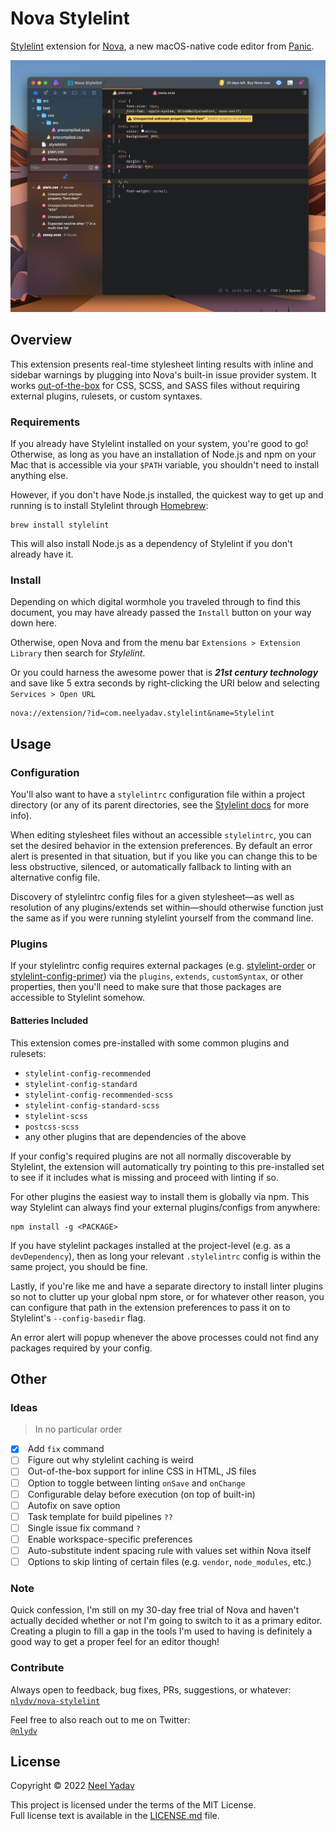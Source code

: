 # Nova Stylelint

[Stylelint](https://stylelint.io) extension for [Nova](https://nova.app), a new macOS-native code editor from [Panic](https://panic.com).

![](https://raw.githubusercontent.com/nlydv/nova-stylelint/master/preview.png)

## Overview

This extension presents real-time stylesheet linting results with inline and sidebar warnings by plugging into Nova's built-in issue provider system. It works [out-of-the-box](#batteries-included) for CSS, SCSS, and SASS files without requiring external plugins, rulesets, or custom syntaxes.

### Requirements

If you already have Stylelint installed on your system, you're good to go! Otherwise, as long as you have an installation of Node.js and npm on your Mac that is accessible via your `$PATH` variable, you shouldn't need to install anything else.

However, if you don't have Node.js installed, the quickest way to get up and running is to install Stylelint through [Homebrew](https://brew.sh):
```
brew install stylelint
```

This will also install Node.js as a dependency of Stylelint if you don't already have it.

### Install

Depending on which digital wormhole you traveled through to find this document, you may have already passed the `Install` button on your way down here.

Otherwise, open Nova and from the menu bar `Extensions > Extension Library` then search for _Stylelint_.

Or you could harness the awesome power that is ***21st century technology*** and save like 5 extra seconds by right-clicking the URI below and selecting `Services > Open URL`
```
nova://extension/?id=com.neelyadav.stylelint&name=Stylelint
```

## Usage

### Configuration

You'll also want to have a `stylelintrc` configuration file within a project directory (or any of its parent directories, see the [Stylelint docs](https://stylelint.io) for more info).

When editing stylesheet files without an accessible `stylelintrc`, you can set the desired behavior in the extension preferences. By default an error alert is presented in that situation, but if you like you can change this to be less obstructive, silenced, or automatically fallback to linting with an alternative config file.

Discovery of stylelintrc config files for a given stylesheet—as well as resolution of any plugins/extends set within—should otherwise function just the same as if you were running stylelint yourself from the command line.

### Plugins

If your stylelintrc config requires external packages (e.g. [stylelint-order](https://github.com/hudochenkov/stylelint-order) or [stylelint-config-primer](https://github.com/primer/stylelint-config)) via the `plugins`, `extends`, `customSyntax`, or other properties, then you'll need to make sure that those packages are accessible to Stylelint somehow.

#### Batteries Included

This extension comes pre-installed with some common plugins and rulesets:
* `stylelint-config-recommended`
* `stylelint-config-standard`
* `stylelint-config-recommended-scss`
* `stylelint-config-standard-scss`
* `stylelint-scss`
* `postcss-scss`
* any other plugins that are dependencies of the above

If your config's required plugins are not all normally discoverable by Stylelint, the extension will automatically try pointing to this pre-installed set to see if it includes what is missing and proceed with linting if so.

For other plugins the easiest way to install them is globally via npm. This way Stylelint can always find your external plugins/configs from anywhere:
```
npm install -g <PACKAGE>
```

If you have stylelint packages installed at the project-level (e.g. as a `devDependency`), then as long your relevant `.stylelintrc` config is within the same project, you should be fine.

Lastly, if you're like me and have a separate directory to install linter plugins so not to clutter up your global npm store, or for whatever other reason, you can configure that path in the extension preferences to pass it on to Stylelint's `--config-basedir` flag.

An error alert will popup whenever the above processes could not find any packages required by your config.

## Other

### Ideas
> In no particular order

- [X]  Add `fix` command
- [ ]  Figure out why stylelint caching is weird
- [ ]  Out-of-the-box support for inline CSS in HTML, JS files
- [ ]  Option to toggle between linting `onSave` and `onChange`
- [ ]  Configurable delay before execution (on top of built-in)
- [ ]  Autofix on save option
- [ ]  Task template for build pipelines `??`
- [ ]  Single issue fix command `?`
- [ ]  Enable workspace-specific preferences
- [ ]  Auto-substitute indent spacing rule with values set within Nova itself
- [ ]  Options to skip linting of certain files (e.g. `vendor`, `node_modules`, etc.)

### Note

Quick confession, I'm still on my 30-day free trial of Nova and haven't actually decided whether or not I'm going to switch to it as a primary editor. Creating a plugin to fill a gap in the tools I'm used to having is definitely a good way to get a proper feel for an editor though!

### Contribute

Always open to feedback, bug fixes, PRs, suggestions, or whatever:
<br>[`nlydv/nova-stylelint`](https://github.com/nlydv/stylelint)

Feel free to also reach out to me on Twitter:
<br>[`@nlydv`](https://twitter.com/nlydv)

## License

Copyright © 2022 [Neel Yadav](https://neelyadav.com)

This project is licensed under the terms of the MIT License.
<br>Full license text is available in the [LICENSE.md](https://github.com/nlydv/nova-stylelint/blob/master/LICENSE.md) file.
